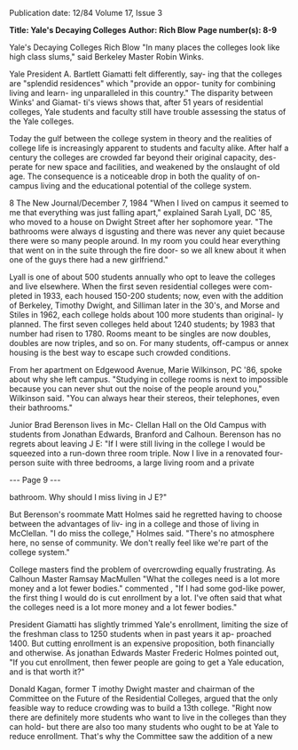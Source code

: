 Publication date: 12/84
Volume 17, Issue 3

**Title: Yale's Decaying Colleges**
**Author: Rich Blow**
**Page number(s): 8-9**

Yale's Decaying Colleges 
Rich Blow 
"In many places the colleges look like 
high class slums," said Berkeley Master 
Robin Winks. 

Yale President A. 
Bartlett Giamatti felt differently, say-
ing that the colleges are "splendid 
residences" which "provide an oppor-
tunity for combining living and learn-
ing unparalleled in this country." The 
disparity between Winks' and Giamat-
ti's views shows that, after 51 years of 
residential colleges, Yale students and 
faculty still have trouble assessing the 
status of the Yale colleges. 

Today the gulf between the college 
system in theory and the realities of 
college life is increasingly apparent to 
students and faculty alike. After half a 
century the colleges are crowded far 
beyond their original capacity, des-
perate for new space and facilities, and 
weakened by the onslaught of old age. 
The consequence is a noticeable drop 
in both the quality of on-campus living 
and the educational potential of the 
college system. 

8 The New Journal/December 7, 1984 
"When I lived on campus it seemed 
to me that everything was just falling 
apart," explained Sarah Lyall, DC '85, 
who moved to a house on Dwight 
Street after her sophomore year. "The 
bathrooms were always d isgusting and 
there was never any quiet because 
there were so many people around. In 
my room you could hear everything 
that went on in the suite through the 
fire door- so we all knew about it 
when one of the guys there had a new 
girlfriend." 

Lyall is one of about 500 students 
annually who opt to leave the colleges 
and live elsewhere. When the first 
seven residential colleges were com-
pleted in 1933, each housed 150-200 
students; now, even with the addition 
of Berkeley, Timothy Dwight, and 
Silliman later in the 30's, and Morse 
and Stiles in 1962, each college holds 
about 100 more students than original-
ly planned. The first seven colleges 
held about 1240 students; by 1983 that 
number had risen to 1780. Rooms 
meant to be singles are now doubles, 
doubles are now triples, and so on. For 
many students, off-campus or annex 
housing is the best way to escape such 
crowded conditions. 

From her apartment on Edgewood 
Avenue, Marie Wilkinson, PC '86, 
spoke about why she left campus. 
"Studying in college rooms is next to 
impossible because you can never shut 
out the noise of the people around 
you," Wilkinson said. "You can always 
hear their stereos, their telephones, 
even their bathrooms." 

Junior Brad Berenson lives in Mc-
Clellan Hall on the Old Campus with 
students from Jonathan Edwards, 
Branford and Calhoun. Berenson has 
no regrets about leaving J E: "If I were 
still living in the college I would be 
squeezed into a run-down three room 
triple. Now I live in a renovated four-
person suite with three bedrooms, a 
large living room and a private 

--- Page 9 ---

bathroom. Why should I miss living in 
J E?" 

But Berenson's 
roommate Matt 
Holmes said he regretted having to 
choose between the advantages of liv-
ing in a college and those of living in 
McClellan. "I do miss the college," 
Holmes said. "There's no atmosphere 
here, no sense of community. We don't 
really feel like we're part of the college 
system." 

College masters find the problem of 
overcrowding equally frustrating. As 
Calhoun Master Ramsay MacMullen 
"What the colleges 
need is a lot more 
money and a lot 
fewer bodies." 
commented , "If I had some god-like 
power, the first thing I would do is cut 
enrollment by a lot. I've often said that 
what the colleges need is a lot more 
money and a lot fewer bodies." 

President Giamatti has 
slightly 
trimmed Yale's enrollment, limiting 
the size of the freshman class to 1250 
students when in past years it ap-
proached 1400. But cutting enrollment 
is an expensive proposition, both 
financially and otherwise. As jonathan 
Edwards Master Frederic Holmes 
pointed out, "If you cut enrollment, 
then fewer people are going to get a 
Yale education, and is that worth it?" 

Donald Kagan, former T imothy 
Dwight master and chairman of the 
Committee on the Future of the 
Residential Colleges, argued that the 
only feasible way to reduce crowding 
was to build a 13th college. "Right now 
there are definitely more students who 
want to live in the colleges than they 
can hold- but there are also too many 
students who ought to be at Yale to 
reduce enrollment. That's why the 
Committee saw the addition of a new